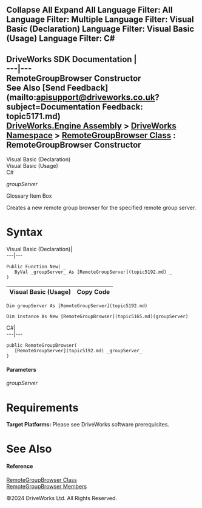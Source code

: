        

 Collapse All Expand All  Language Filter: All  Language Filter: Multiple  Language Filter: Visual Basic (Declaration) Language Filter: Visual Basic (Usage) Language Filter: C#  
---  
DriveWorks SDK Documentation  |   
---|---  
RemoteGroupBrowser Constructor   
See Also [Send Feedback](mailto:apisupport@driveworks.co.uk?subject=Documentation Feedback: topic5171.md)  
[DriveWorks.Engine Assembly](topic2156.md) > [DriveWorks Namespace](topic2159.md) > [RemoteGroupBrowser Class](topic5165.md) : RemoteGroupBrowser Constructor  
---  
  
Visual Basic (Declaration)    
Visual Basic (Usage)    
C# 

_groupServer_
    

Glossary Item Box

Creates a new remote group browser for the specified remote group server. 

# Syntax

Visual Basic (Declaration)|   
---|---  
      
    
    Public Function New( _
       ByVal _groupServer_ As [RemoteGroupServer](topic5192.md) _
    )  
  
Visual Basic (Usage)| Copy Code  
---|---  
      
    
    Dim groupServer As [RemoteGroupServer](topic5192.md)
     
    Dim instance As New [RemoteGroupBrowser](topic5165.md)(groupServer)  
  
C#|   
---|---  
      
    
    public RemoteGroupBrowser( 
       [RemoteGroupServer](topic5192.md) _groupServer_
    )  
  
#### Parameters

 _groupServer_
    

# Requirements

**Target Platforms:** Please see DriveWorks software prerequisites.

# See Also

#### Reference

[RemoteGroupBrowser Class](topic5165.md)   
[RemoteGroupBrowser Members](topic5166.md)

©2024 DriveWorks Ltd. All Rights Reserved.
